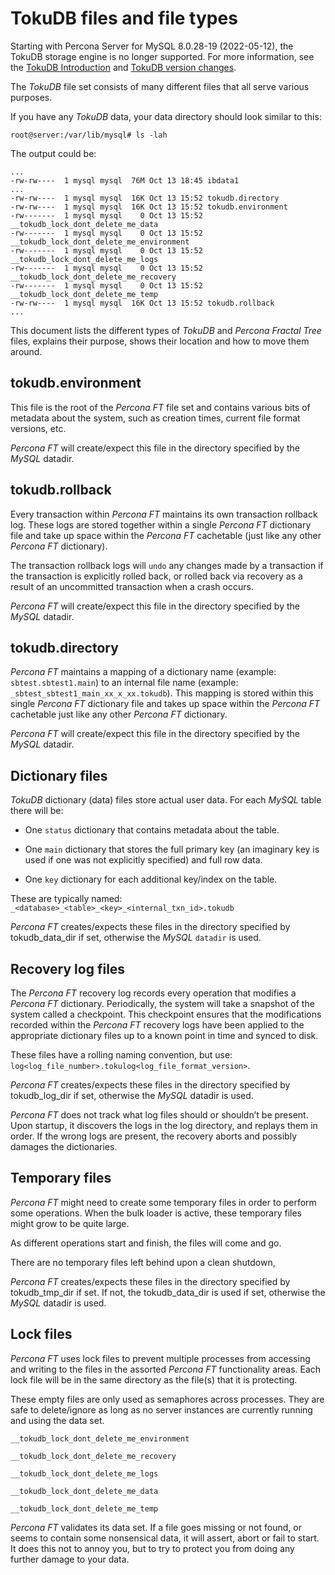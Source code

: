# TokuDB files and file types

Starting with Percona Server for MySQL 8.0.28-19 (2022-05-12), the TokuDB storage engine is no longer supported. For more information, see the [TokuDB Introduction](tokudb-intro.md) and [TokuDB version changes](tokudb-version-changes.md). 


The *TokuDB* file set consists of many different files that all serve various
purposes.

If you have any _TokuDB_ data, your data directory should look similar to this:

```shell
root@server:/var/lib/mysql# ls -lah
```

The output could be:

```text
...
-rw-rw----  1 mysql mysql  76M Oct 13 18:45 ibdata1
...
-rw-rw----  1 mysql mysql  16K Oct 13 15:52 tokudb.directory
-rw-rw----  1 mysql mysql  16K Oct 13 15:52 tokudb.environment
-rw-------  1 mysql mysql    0 Oct 13 15:52 __tokudb_lock_dont_delete_me_data
-rw-------  1 mysql mysql    0 Oct 13 15:52 __tokudb_lock_dont_delete_me_environment
-rw-------  1 mysql mysql    0 Oct 13 15:52 __tokudb_lock_dont_delete_me_logs
-rw-------  1 mysql mysql    0 Oct 13 15:52 __tokudb_lock_dont_delete_me_recovery
-rw-------  1 mysql mysql    0 Oct 13 15:52 __tokudb_lock_dont_delete_me_temp
-rw-rw----  1 mysql mysql  16K Oct 13 15:52 tokudb.rollback
...
```

This document lists the different types of *TokuDB* and *Percona Fractal Tree*
files, explains their purpose, shows their location and how to move them
around.

## tokudb.environment

This file is the root of the *Percona FT* file set and contains various bits of
metadata about the system, such as creation times, current file format
versions, etc.

*Percona FT* will create/expect this file in the directory specified by the
*MySQL* datadir.

## tokudb.rollback

Every transaction within *Percona FT* maintains its own transaction rollback
log. These logs are stored together within a single *Percona FT* dictionary
file and take up space within the *Percona FT* cachetable (just like any other
*Percona FT* dictionary).

The transaction rollback logs will `undo` any changes made by a transaction
if the transaction is explicitly rolled back, or rolled back via recovery as a
result of an uncommitted transaction when a crash occurs.

*Percona FT* will create/expect this file in the directory specified by the
*MySQL* datadir.

## tokudb.directory

*Percona FT* maintains a mapping of a dictionary name (example:
`sbtest.sbtest1.main`) to an internal file name (example:
`_sbtest_sbtest1_main_xx_x_xx.tokudb`). This mapping is stored within this
single *Percona FT* dictionary file and takes up space within the *Percona FT*
cachetable just like any other *Percona FT* dictionary.

*Percona FT* will create/expect this file in the directory specified by the
*MySQL* datadir.

## Dictionary files

*TokuDB* dictionary (data) files store actual user data. For each *MySQL*
table there will be:


* One `status` dictionary that contains metadata about the table.


* One `main` dictionary that stores the full primary key (an imaginary key is
used if one was not explicitly specified) and full row data.


* One `key` dictionary for each additional key/index on the table.

These are typically named:
`_<database>_<table>_<key>_<internal_txn_id>.tokudb`

*Percona FT* creates/expects these files in the directory specified by
tokudb_data_dir if set, otherwise the *MySQL* `datadir` is used.

## Recovery log files

The *Percona FT* recovery log records every operation that modifies a
*Percona FT* dictionary. Periodically, the system will take a snapshot of the
system called a checkpoint. This checkpoint ensures that the modifications
recorded within the *Percona FT* recovery logs have been applied to the
appropriate dictionary files up to a known point in time and synced to disk.

These files have a rolling naming convention, but use:
`log<log_file_number>.tokulog<log_file_format_version>`.

*Percona FT* creates/expects these files in the directory specified by
tokudb_log_dir if set, otherwise the *MySQL* datadir is used.

*Percona FT* does not track what log files should or shouldn’t be present. Upon
startup, it discovers the logs in the log directory, and replays them in order.
If the wrong logs are present, the recovery aborts and possibly damages the
dictionaries.

## Temporary files

*Percona FT* might need to create some temporary files in order to perform some
operations. When the bulk loader is active, these temporary files might grow to
be quite large.

As different operations start and finish, the files will come and go.

There are no temporary files left behind upon a clean shutdown,

*Percona FT* creates/expects these files in the directory specified by
tokudb_tmp_dir if set. If not, the tokudb_data_dir is
used if set, otherwise the *MySQL* datadir is used.

## Lock files

*Percona FT* uses lock files to prevent multiple processes from accessing and
writing to the files in the assorted *Percona FT* functionality areas. Each
lock file will be in the same directory as the file(s) that it is protecting.

These empty files are only used as semaphores across processes. They are safe
to delete/ignore as long as no server instances are currently running and using
the data set.

`__tokudb_lock_dont_delete_me_environment`

`__tokudb_lock_dont_delete_me_recovery`

`__tokudb_lock_dont_delete_me_logs`

`__tokudb_lock_dont_delete_me_data`

`__tokudb_lock_dont_delete_me_temp`

*Percona FT* validates its data set. If a file
goes missing or not found, or seems to contain some nonsensical data, it will
assert, abort or fail to start. It does this not to annoy you, but to try to
protect you from doing any further damage to your data.

